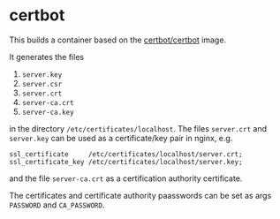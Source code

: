 # certbot

This builds a container based on the [certbot/certbot](https://hub.docker.com/r/certbot/certbot/) image.

It generates the files

1. `server.key`
2. `server.csr`
3. `server.crt`
4. `server-ca.crt`
5. `server-ca.key`

in the directory `/etc/certificates/localhost`. The files `server.crt` and `server.key` can be used as
a certificate/key pair in nginx, e.g.

    ssl_certificate     /etc/certificates/localhost/server.crt;
    ssl_certificate_key /etc/certificates/localhost/server.key;

and the file `server-ca.crt` as a certification authority certificate.

The certificates and certificate authority paasswords can be set as args `PASSWORD` and `CA_PASSWORD`.